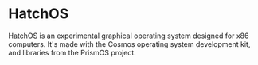 # HatchOS
HatchOS is an experimental graphical operating system designed for x86 computers. It's made with the Cosmos operating system development kit, and libraries from the PrismOS project.
